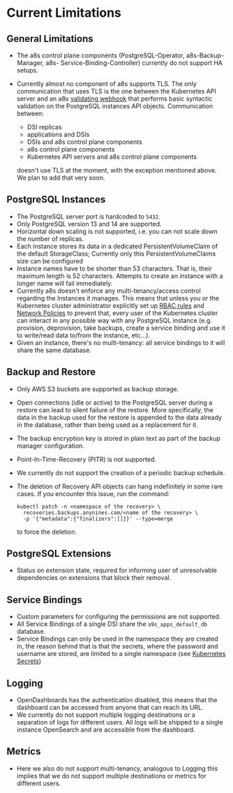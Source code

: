 # Current Limitations

## General Limitations

- The a8s control plane components (PostgreSQL-Operator, a8s-Backup-Manager, a8s-
  Service-Binding-Controller) currently do not support HA setups.
- Currently almost no component of a8s supports TLS. The only communication that uses TLS is the one
  between the Kubernetes API server and an a8s [validating webhook][k8s-validating-webhook] that
  performs basic syntactic validation on the PostgreSQL instances API objects.
  Communication between:

  - DSI replicas
  - applications and DSIs
  - DSIs and a8s control plane components
  - a8s control plane components
  - Kubernetes API servers and a8s control plane components

  doesn't use TLS at the moment, with the exception mentioned above. We plan to add that very soon.

## PostgreSQL Instances

- The PostgreSQL server port is hardcoded to `5432`.
- Only PostgreSQL version 13 and 14 are supported.
- Horizontal down scaling is not supported, i.e. you can not scale down the
  number of replicas.
- Each instance stores its data in a dedicated PersistentVolumeClaim of the
  default StorageClass; Currently only this PersistentVolumeClaims size can be configured
- Instance names have to be shorter than 53 characters. That is, their maximum length is 52
  characters. Attempts to create an instance with a longer name will fail immediately.
- Currently a8s doesn't enforce any multi-tenancy/access control regarding the
  Instances it manages. This means that unless you or the Kubernetes cluster
  administrator explicitly set up [RBAC rules][k8s-rbac] and
  [Network Policies][k8s-network-policies] to prevent that, every user of the
  Kubernetes cluster can interact in any possible way with any PostgreSQL
  instance (e.g. provision, deprovision, take backups, create a service binding
  and use it to write/read data to/from the instance, etc...).
- Given an instance, there's no multi-tenancy: all service bindings to
  it will share the same database.

## Backup and Restore

- Only AWS S3 buckets are supported as backup storage.
- Open connections (idle or active) to the PostgreSQL server during a restore can
  lead to silent failure of the restore. More specifically, the data in the
  backup used for the restore is appended to the data already in the database,
  rather than being used as a replacement for it.
- The backup encryption key is stored in plain text as part of the backup manager
  configuration.
- Point-In-Time-Recovery (PITR) is not supported.
- We currently do not support the creation of a periodic backup schedule.
- The deletion of Recovery API objects can hang indefinitely in some rare cases.
  If you encounter this issue, run the command:

  ```shell
  kubectl patch -n <namespace of the recovery> \
    recoveries.backups.anynines.com/<name of the recovery> \
    -p '{"metadata":{"finalizers":[]}}' --type=merge
  ```

  to force the deletion.

## PostgreSQL Extensions

- Status on extension state, required for informing user of unresolvable dependencies on extensions that block their removal.

## Service Bindings

- Custom parameters for configuring the permissions are not supported.
- All Service Bindings of a single DSI share the `a9s_apps_default_db` database.
- Service Bindings can only be used in the namespace they are created in, the
  reason behind that is that the secrets, where the password and username are
  stored, are limited to a single namespace (see [Kubernetes Secrets][k8s-secrets])

## Logging

- OpenDashboards has the authentication disabled, this means that the dashboard
  can be accessed from anyone that can reach its URL.
- We currently do not support multiple logging destinations or a separation of
  logs for different users. All logs will be shipped to a single instance
  OpenSearch and are accessible from the dashboard.

## Metrics

- Here we also do not support multi-tenancy, analogous to Logging this implies
  that we do not support multiple destinations or metrics for different users.

[k8s-secrets]:https://kubernetes.io/docs/concepts/configuration/secret/#restrictions
[k8s-rbac]: https://kubernetes.io/docs/reference/access-authn-authz/rbac/
[k8s-network-policies]: https://kubernetes.io/docs/concepts/services-networking/network-policies/
[k8s-validating-webhook]: https://kubernetes.io/docs/reference/access-authn-authz/admission-controllers/#validatingadmissionwebhook
